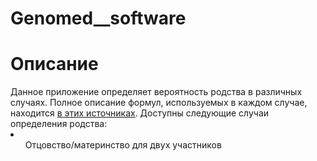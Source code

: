# Genomed__software

<h1>Описание</h1>
Данное приложение определяет вероятность родства в различных случаях. Полное описание формул, используемых в каждом случае, находится <a href='https://github.com/VieleSchritte/Genomed__software/tree/master/books'>в этих источниках</a>.
Доступны следующие случаи определения родства:
<li>
 <ol>Отцовство/материнство для двух участников</ol>
</li>
